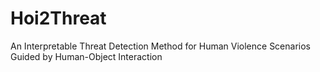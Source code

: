# Hoi2Threat
An Interpretable Threat Detection Method for Human Violence Scenarios Guided by Human-Object Interaction
